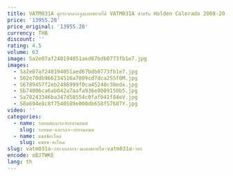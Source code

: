 ```yaml
---
title: VATM031A คู่กระจกลากจูงแบบขยายได้ VATM031A สําหรับ Holden Colorado 2008-2011 สีดํา
price: '13955.28'
price_original: '13955.28'
currency: THB
discount: ''
rating: 4.5
volume: 63
image: Sa2e07af240194051aed67bdb0773fb1e7.jpg
images:
  - Sa2e07af240194051aed67bdb0773fb1e7.jpg
  - S02e70db966234516a7809cd7dca255f0M.jpg
  - S6789457f2eb2486999f0ca45240c38edx.jpg
  - Sb74006ca6ab042a7aafa936e8089150b5.jpg
  - Sa70243346ba347d58554c0faf041f84eV.jpg
  - S8a694e8c8f7540589e000db658f57687Y.jpg
video: ''
categories:
  - name: รถยนต์และรถจักรยานยนต์
    slug: รถยนต-และรถจ-กรยานยนต
  - name: แชสซีอะไหล่
    slug: แชสซ-อะไหล
slug: vatm031a-กระจกลากจ-งแบบขยายได-vatm031a-าหร
encode: oBJTWKE
lang: th
---
```

  